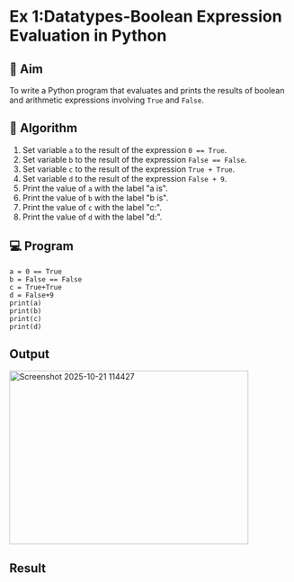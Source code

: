 
# Ex 1:Datatypes-Boolean Expression Evaluation in Python

## 🎯 Aim
To write a Python program that evaluates and prints the results of boolean and arithmetic expressions involving `True` and `False`.

## 🧠 Algorithm
1. Set variable `a` to the result of the expression `0 == True`.
2. Set variable `b` to the result of the expression `False == False`.
3. Set variable `c` to the result of the expression `True + True`.
4. Set variable `d` to the result of the expression `False + 9`.
5. Print the value of `a` with the label "a is".
6. Print the value of `b` with the label "b is".
7. Print the value of `c` with the label "c:".
8. Print the value of `d` with the label "d:".

## 💻 Program
```
a = 0 == True
b = False == False
c = True+True
d = False+9
print(a)
print(b)
print(c)
print(d)
```

## Output
<img width="425" height="309" alt="Screenshot 2025-10-21 114427" src="https://github.com/user-attachments/assets/92de05a8-7abd-4de1-a016-6e6da61c765c" />

## Result
